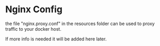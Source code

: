 # Nginx Config 


the file "nginx.proxy.conf" in the resources folder can be used to proxy traffic to your docker host. 

If more info is needed it will be added here later.